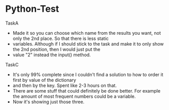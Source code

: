 # Python-Test
TaskA
- Made it so you can choose which name from the results you want, not only the 2nd place. So that there is less static
- variables. Although if I should stick to the task and make it to only show the 2nd position, then I would just put the
- value "2" instead the input() method.

TaskC
- It's only 99% complete since I couldn't find a solution to how to order it first by value of the dictionary 
- and then by the key. Spent like 2-3 hours on that.
- There are some stuff that could definitely be done better. For example the amount of most frequent numbers could be a variable. 
- Now it's showing just those three.
